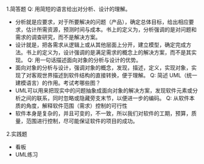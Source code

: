 1.简答题
Q: 用简短的语言给出对分析、设计的理解。
- 分析就是应要求，对于所要解决的问题（产品），确定总体目标，给出相应要求，估计所需资源，预测时间与成本。书上的定义为，分析强调的是对问题和需求的调查研究，而不是解决方案。
- 设计就是，把各需求从逻辑上或从其他层面上分开，建立模型，确定完成方法。书上的定义为，设计强调的是满足需求的概念上的解决方案，而不是其实现。
Q: 用一句话描述面向对象的分析与设计的优势。
- 面向对象的分析与设计，强调对象的概念，发现，描述，定义，实现对象，实现了对客观世界描述到软件结构的直接转换，便于理解。
Q: 简述 UML（统一建模语言）的作用。考试考哪些图？
- UML可以用来把现实中的问题抽象成面向对象的解决方案，发现软件元素或分析之间的联系，同时忽略或隐藏旁支末节，以便进一步的编码。
Q: 从软件本质的角度，解释软件范围（需求）控制的可行性
- 软件本身是复杂的，并且可变的，不一致，所以我们对软件的工期，预算，质量，范围进行控制，尽可能保证软件的项目的成功。

2.实践题
- 看板
- UML练习

